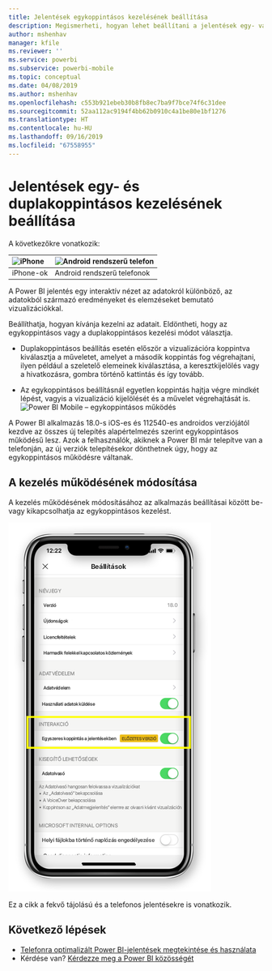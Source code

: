 ```yaml
---
title: Jelentések egykoppintásos kezelésének beállítása
description: Megismerheti, hogyan lehet beállítani a jelentések egy- vagy duplakoppintásos kezelését.
author: mshenhav
manager: kfile
ms.reviewer: ''
ms.service: powerbi
ms.subservice: powerbi-mobile
ms.topic: conceptual
ms.date: 04/08/2019
ms.author: mshenhav
ms.openlocfilehash: c553b921ebeb30b8fb8ec7ba9f7bce74f6c31dee
ms.sourcegitcommit: 52aa112ac9194f4bb62b0910c4a1be80e1bf1276
ms.translationtype: HT
ms.contentlocale: hu-HU
ms.lasthandoff: 09/16/2019
ms.locfileid: "67558955"
---
```

# <a name="configure-report-interaction-to-single-tap-or-double-tap"></a>Jelentések egy- és duplakoppintásos kezelésének beállítása
A következőkre vonatkozik:

| ![iPhone](././media/mobile-reports-in-the-mobile-apps/ios-logo-40-px.png) | ![Android rendszerű telefon](././media/mobile-reports-in-the-mobile-apps/android-logo-40-px.png) | 
|:--- |:--- |
| iPhone-ok |Android rendszerű telefonok |

A Power BI jelentés egy interaktív nézet az adatokról különböző, az adatokból származó eredményeket és elemzéseket bemutató vizualizációkkal.

Beállíthatja, hogyan kívánja kezelni az adatait. Eldöntheti, hogy az egykoppintásos vagy a duplakoppintásos kezelési módot választja.

* Duplakoppintásos beállítás esetén először a vizualizációra koppintva kiválasztja a műveletet, amelyet a második koppintás fog végrehajtani, ilyen például a szeletelő elemeinek kiválasztása, a keresztkijelölés vagy a hivatkozásra, gombra történő kattintás és így tovább.

* Az egykoppintásos beállításnál egyetlen koppintás hajtja végre mindkét lépést, vagyis a vizualizáció kijelölését és a művelet végrehajtását is.
![Power BI Mobile – egykoppintásos működés](./media/mobile-app-single-tap/single-tap-2.gif)


A Power BI alkalmazás 18.0-s iOS-es és 112540-es androidos verziójától kezdve az összes új telepítés alapértelmezés szerint egykoppintásos működésű lesz.
Azok a felhasználók, akiknek a Power BI már telepítve van a telefonján, az új verziók telepítésekor dönthetnek úgy, hogy az egykoppintásos működésre váltanak.

## <a name="change-interaction-behavior"></a>A kezelés működésének módosítása

A kezelés működésének módosításához az alkalmazás beállításai között be- vagy kikapcsolhatja az egykoppintásos kezelést.

![Power BI Mobile – jelentésének kezelésének módosítása](./media/mobile-app-single-tap/configure-single-tap.png)

Ez a cikk a fekvő tájolású és a telefonos jelentésekre is vonatkozik.

## <a name="next-steps"></a>Következő lépések
* [Telefonra optimalizált Power BI-jelentések megtekintése és használata](mobile-apps-view-phone-report.md)
* Kérdése van? [Kérdezze meg a Power BI közösségét](http://community.powerbi.com/)

